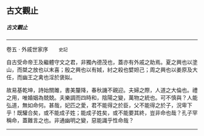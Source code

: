 

## 古文觀止

##### 古文觀止

* * *

卷五 ‧ 外戚世家序　　`史記`

自古受命帝王及繼體守文之君，非獨內德茂也，蓋亦有外戚之助焉。夏之興也以塗山，而桀之放也以末喜；殷之興也以有娀，紂之殺也嬖妲己；周之興也以姜原及大任，而幽王之禽也淫於褒姒。

故易基乾坤，詩始關雎，書美釐降，春秋譏不親迎。夫婦之際，人道之大倫也。禮之用，唯婚姻為兢兢。夫樂調而四時和，陰陽之變，萬物之統也。可不慎與？人能弘道，無如命何。甚哉，妃匹之愛，君不能得之於臣，父不能得之於子，況卑下乎！既驩合矣，或不能成子姓；能成子姓矣，或不能要其終，豈非命也哉？孔子罕稱命，蓋難言之也。非通幽明之變，惡能識乎性命哉？

* * *

